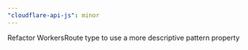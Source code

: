 ```yaml
---
"cloudflare-api-js": minor
---
```


Refactor WorkersRoute type to use a more descriptive pattern property